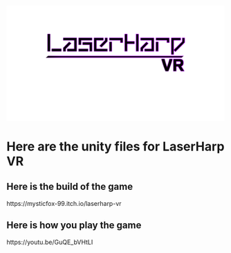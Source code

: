<img src="./Assets/Images/LaserHarp_Logo.png"/>
<h1> Here are the unity files for LaserHarp VR </h>

<h2>Here is the build of the game  </h2>
https://mysticfox-99.itch.io/laserharp-vr

<h2>Here is how you play the game </h2>
https://youtu.be/GuQE_bVHtLI
